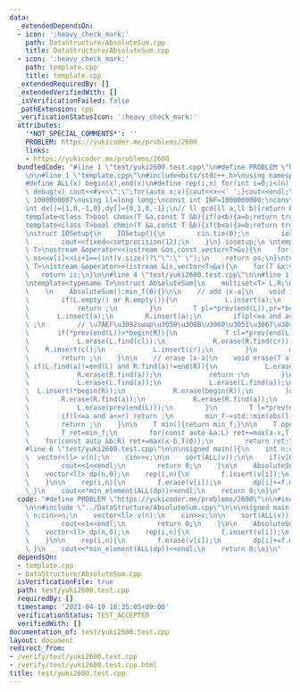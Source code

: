 ```yaml
---
data:
  _extendedDependsOn:
  - icon: ':heavy_check_mark:'
    path: DataStructure/AbsoluteSum.cpp
    title: DataStructure/AbsoluteSum.cpp
  - icon: ':heavy_check_mark:'
    path: template.cpp
    title: template.cpp
  _extendedRequiredBy: []
  _extendedVerifiedWith: []
  _isVerificationFailed: false
  _pathExtension: cpp
  _verificationStatusIcon: ':heavy_check_mark:'
  attributes:
    '*NOT_SPECIAL_COMMENTS*': ''
    PROBLEM: https://yukicoder.me/problems/2600
    links:
    - https://yukicoder.me/problems/2600
  bundledCode: "#line 1 \"test/yuki2600.test.cpp\"\n#define PROBLEM \"https://yukicoder.me/problems/2600\"\
    \n\n#line 1 \"template.cpp\"\n#include<bits/stdc++.h>\nusing namespace std;\n\
    #define ALL(x) begin(x),end(x)\n#define rep(i,n) for(int i=0;i<(n);i++)\n#define\
    \ debug(v) cout<<#v<<\":\";for(auto x:v){cout<<x<<' ';}cout<<endl;\n#define mod\
    \ 1000000007\nusing ll=long long;\nconst int INF=1000000000;\nconst ll LINF=1001002003004005006ll;\n\
    int dx[]={1,0,-1,0},dy[]={0,1,0,-1};\n// ll gcd(ll a,ll b){return b?gcd(b,a%b):a;}\n\
    template<class T>bool chmax(T &a,const T &b){if(a<b){a=b;return true;}return false;}\n\
    template<class T>bool chmin(T &a,const T &b){if(b<a){a=b;return true;}return false;}\n\
    \nstruct IOSetup{\n    IOSetup(){\n        cin.tie(0);\n        ios::sync_with_stdio(0);\n\
    \        cout<<fixed<<setprecision(12);\n    }\n} iosetup;\n \ntemplate<typename\
    \ T>\nostream &operator<<(ostream &os,const vector<T>&v){\n    for(int i=0;i<(int)v.size();i++)\
    \ os<<v[i]<<(i+1==(int)v.size()?\"\":\" \");\n    return os;\n}\ntemplate<typename\
    \ T>\nistream &operator>>(istream &is,vector<T>&v){\n    for(T &x:v)is>>x;\n \
    \   return is;\n}\n\n#line 4 \"test/yuki2600.test.cpp\"\n\n#line 1 \"DataStructure/AbsoluteSum.cpp\"\
    \ntemplate<typename T>\nstruct AbsoluteSum{\n    multiset<T> L,R;\n    T min_f;\n\
    \    \n    AbsoluteSum():min_f(0){}\n\n    // add |x-a|\n    void insert(T a){\n\
    \        if(L.empty() or R.empty()){\n            L.insert(a);\n            R.insert(a);\n\
    \            return ;\n        }\n        T pl=*prev(end(L)),pr=*begin(R);\n \
    \       L.insert(a);\n        R.insert(a);\n        if(pl<=a and a<=pr) return\
    \ ;\n        // \u7AEF\u3092swap\u3059\u308B\u3060\u3051\u3067\u3044\u3044\n \
    \       if(*prev(end(L))>*begin(R)){\n            T cl=*prev(end(L)),cr=*begin(R);\n\
    \            L.erase(L.find(cl));\n            R.erase(R.find(cr));\n        \
    \    R.insert(cl);\n            L.insert(cr);\n        }\n        min_f+=std::min(abs(pl-a),abs(pr-a));\n\
    \        return ;\n    }\n\n    // erase |x-a|\n    void erase(T a){\n       \
    \ if(L.find(a)!=end(L) and R.find(a)!=end(R)){\n            L.erase(L.find(a));\n\
    \            R.erase(R.find(a));\n            return ;\n        }\n        if(L.find(a)!=end(L)){\n\
    \            L.erase(L.find(a));\n            L.erase(L.find(a));\n          \
    \  L.insert(*begin(R));\n            R.erase(begin(R));\n        }else{\n    \
    \        R.erase(R.find(a));\n            R.erase(R.find(a));\n            R.insert(*prev(end(L)));\n\
    \            L.erase(prev(end(L)));\n        }\n        T l=*prev(end(L)),r=*begin(R);\n\
    \        if(l<=a and a<=r) return ;\n        min_f-=std::min(abs(l-a),abs(r-a));\n\
    \        return ;\n    }\n\n    T min(){return min_f;}\n\n    T operator()(T x){\n\
    \        T ret=min_f;\n        for(const auto &a:L) ret+=max(a-x,T(0));\n    \
    \    for(const auto &b:R) ret+=max(x-b,T(0));\n        return ret;\n    }\n};\n\
    #line 6 \"test/yuki2600.test.cpp\"\n\n\nsigned main(){\n    int n;cin>>n;\n  \
    \  vector<ll> v(n);\n    cin>>v;\n\n    sort(ALL(v));\n\n    if(v[0]==v.back()){\n\
    \        cout<<1<<endl;\n        return 0;\n    }\n\n    AbsoluteSum<ll> f;\n\n\
    \    vector<ll> dp(n,0);\n    rep(i,n){\n        f.insert(v[i]);\n        dp[i]=f.min();\n\
    \    }\n\n    rep(i,n){\n        f.erase(v[i]);\n        dp[i]+=f.min();\n   \
    \ }\n    cout<<*min_element(ALL(dp))<<endl;\n    return 0;\n}\n"
  code: "#define PROBLEM \"https://yukicoder.me/problems/2600\"\n\n#include \"../template.cpp\"\
    \n\n#include \"../DataStructure/AbsoluteSum.cpp\"\n\n\nsigned main(){\n    int\
    \ n;cin>>n;\n    vector<ll> v(n);\n    cin>>v;\n\n    sort(ALL(v));\n\n    if(v[0]==v.back()){\n\
    \        cout<<1<<endl;\n        return 0;\n    }\n\n    AbsoluteSum<ll> f;\n\n\
    \    vector<ll> dp(n,0);\n    rep(i,n){\n        f.insert(v[i]);\n        dp[i]=f.min();\n\
    \    }\n\n    rep(i,n){\n        f.erase(v[i]);\n        dp[i]+=f.min();\n   \
    \ }\n    cout<<*min_element(ALL(dp))<<endl;\n    return 0;\n}\n"
  dependsOn:
  - template.cpp
  - DataStructure/AbsoluteSum.cpp
  isVerificationFile: true
  path: test/yuki2600.test.cpp
  requiredBy: []
  timestamp: '2021-04-19 18:35:05+09:00'
  verificationStatus: TEST_ACCEPTED
  verifiedWith: []
documentation_of: test/yuki2600.test.cpp
layout: document
redirect_from:
- /verify/test/yuki2600.test.cpp
- /verify/test/yuki2600.test.cpp.html
title: test/yuki2600.test.cpp
---
```


